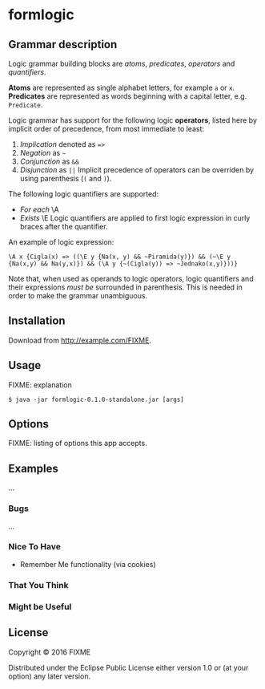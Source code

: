 # formlogic

## Grammar description

Logic grammar building blocks are *atoms*, *predicates*, *operators* and
*quantifiers*.

**Atoms** are represented as single alphabet letters, for example `a` or `x`.
**Predicates** are represented as words beginning with a capital letter, e.g. `Predicate`.

Logic grammar has support for the following logic **operators**, listed here by
implicit order of precedence, from most immediate to least:
1. _Implication_ denoted as `=>`
2. _Negation_ as `~`
3. _Conjunction_ as `&&`
4. _Disjunction_ as `||`
Implicit precedence of operators can be overriden by using parenthesis (`(` and `)`).

The following logic quantifiers are supported:
* _For each_ \A
* _Exists_ \E
Logic quantifiers are applied to first logic expression in curly braces after
the quantifier.

An example of logic expression:
```
\A x {Cigla(x) => ((\E y {Na(x, y) && ~Piramida(y)}) && (~\E y {Na(x,y) && Na(y,x)}) && (\A y {~(Cigla(y)) => ~Jednako(x,y)}))}
```

Note that, when used as operands to logic operators, logic quantifiers and
their expressions *must be* surrounded in parenthesis. This is needed in order to
make the grammar unambiguous.

## Installation

Download from http://example.com/FIXME.

## Usage

FIXME: explanation

    $ java -jar formlogic-0.1.0-standalone.jar [args]

## Options

FIXME: listing of options this app accepts.

## Examples

...

### Bugs

...

### Nice To Have
* Remember Me functionality (via cookies)
### That You Think
### Might be Useful

## License

Copyright © 2016 FIXME

Distributed under the Eclipse Public License either version 1.0 or (at
your option) any later version.
